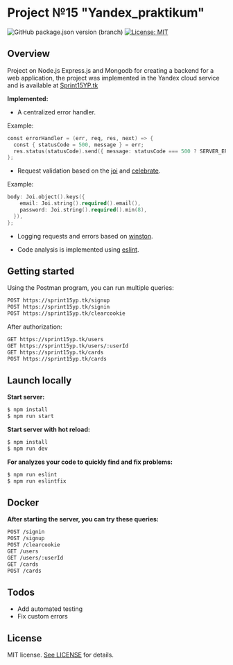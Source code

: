# Project №15 "Yandex_praktikum" 
![GitHub package.json version (branch)](https://img.shields.io/github/package-json/v/I-potashov/sprint_15/develop?color=green)
[![License: MIT](https://img.shields.io/badge/License-MIT-yellow.svg)](LICENSE)

## Overview
Project on Node.js Express.js and Mongodb for creating a backend for a web application, the project was implemented in the Yandex cloud service and is available at [Sprint15YP.tk](https://sprint15yp.tk)

**Implemented:**
* A centralized error handler.

Example:
````swift
const errorHandler = (err, req, res, next) => {
  const { statusCode = 500, message } = err;
  res.status(statusCode).send({ message: statusCode === 500 ? SERVER_ERROR : message });
};
````
* Request validation  based on the [joi](https://www.npmjs.com/package/@hapi/joi) and [celebrate](https://www.npmjs.com/package/celebrate).

Example:
````swift
body: Joi.object().keys({
    email: Joi.string().required().email(),
    password: Joi.string().required().min(8),
  }),
};
````
* Logging requests and errors based on [winston](https://www.npmjs.com/package/winston).

* Code analysis is implemented using [eslint](https://www.npmjs.com/package/eslint).

## Getting started
Using the Postman program, you can run multiple queries:

```sh
POST https://sprint15yp.tk/signup
POST https://sprint15yp.tk/signin
POST https://sprint15yp.tk/clearcookie
```
After authorization:
```sh
GET https://sprint15yp.tk/users
GET https://sprint15yp.tk/users/:userId
GET https://sprint15yp.tk/cards
POST https://sprint15yp.tk/cards
```

## Launch locally

**Start server:**
```sh
$ npm install
$ npm run start
```
**Start server with hot reload:**
```sh
$ npm install
$ npm run dev
```

**For analyzes your code to quickly find and fix problems:**
```sh
$ npm run eslint
$ npm run eslintfix
```
## Docker

**After starting the server, you can try these queries:**

```sh
POST /signin
POST /signup
POST /clearcookie
GET /users
GET /users/:userId
GET /cards
POST /cards
```
## Todos

 - Add automated testing
 - Fix custom errors
 
## License

MIT license. [See LICENSE](./LICENSE) for details.

